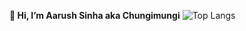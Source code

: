 **👋 Hi, I’m Aarush Sinha aka Chungimungi**
![Top Langs](https://github-readme-stats.vercel.app/api/top-langs/?username=chungimungi&size_weight=0.5&count_weight=0.5)


<!---
chungimungi/chungimungi is a ✨ special ✨ repository because its `README.md` (this file) appears on your GitHub profile.
You can click the Preview link to take a look at your changes.
--->
